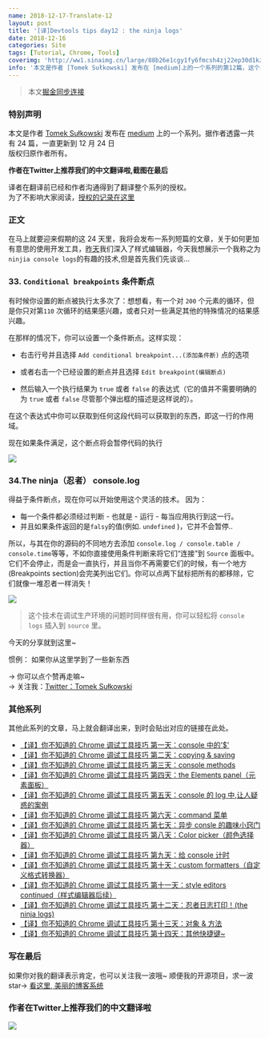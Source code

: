 ```yaml
---
name: 2018-12-17-Translate-12
layout: post
title: '[译]Devtools tips day12 : the ninja logs'
date: 2018-12-16
categories: Site
tags: [Tutorial, Chrome, Tools]
coverimg: 'http://ww1.sinaimg.cn/large/88b26e1cgy1fy6fmcsh4zj22ep30d1kz.jpg'
info: '本文是作者 [Tomek Sułkowski] 发布在 [medium]上的一个系列的第12篇，这个系列一共有24篇'
---
```


> 本文[掘金同步连接](https://juejin.im/post/5c137ac3f265da617974b675)

### 特别声明

本文是作者 [Tomek Sułkowski](https://twitter.com/sulco) 发布在 [medium](https://medium.com/@tomsu) 上的一个系列。据作者透露一共有 24 篇，一直更新到 12 月 24 日<br>
版权归原作者所有。<br>

**作者在Twitter上推荐我们的中文翻译啦,截图在最后**<br>

译者在翻译前已经和作者沟通得到了翻译整个系列的授权。<br>
为了不影响大家阅读，[授权的记录在这里](https://juejin.im/post/5c09a80151882521c81168a2)<br>

### 正文

在马上就要迎来假期的这 24 天里，我将会发布一系列短篇的文章，关于如何更加有意思的使用开发工具，[昨天](https://juejin.im/post/5c1365a9e51d452f8e6034cb)我们深入了样式编辑器，今天我想展示一个我称之为`ninjia console logs`的有趣的技术,但是首先我们先谈谈...

### 33. `Conditional breakpoints` 条件断点

有时候你设置的断点被执行太多次了：想想看，有一个对 `200` 个元素的循环，但是你只对第`110` 次循环的结果感兴趣，或者只对一些满足其他的特殊情况的结果感兴趣。

在那样的情况下，你可以设置一个条件断点。这样实现：

- 右击行号并且选择 `Add conditional breakpoint...(添加条件断)` 点的选项
- 或者右击一个已经设置的断点并且选择 `Edit breakpoint(编辑断点)`

- 然后输入一个执行结果为 `true` 或者 `false` 的表达式（它的值并不需要明确的为 `true` 或者 `false` 尽管那个弹出框的描述是这样说的）。

在这个表达式中你可以获取到任何这段代码可以获取到的东西，即这一行的作用域。

现在如果条件满足，这个断点将会暂停代码的执行

![](https://user-gold-cdn.xitu.io/2018/12/17/167b94b8f36112b7?w=954&h=404&f=gif&s=3141621)

### 34.The ninja（忍者） console.log

得益于条件断点，现在你可以开始使用这个灵活的技术。
因为：

- 每一个条件都必须经过判断 - 也就是 - 运行 - 每当应用执行到这一行。
- 并且如果条件返回的是`falsy`的值(例如. `undefined` )，它并不会暂停..

所以，与其在你的源码的不同地方去添加 `console.log / console.table / console.time`等等，不如你直接使用条件判断来将它们“连接”到 `Source` 面板中。它们不会停止，而是会一直执行，并且当你不再需要它们的时候，有一个地方(Breakpoints section)会完美列出它们。你可以点两下鼠标把所有的都移除，它们就像一堆忍者一样消失！

![](https://user-gold-cdn.xitu.io/2018/12/17/167b955a1f0311fc?w=958&h=712&f=gif&s=5640697)


> 这个技术在调试生产环境的问题时同样很有用，你可以轻松将 `console logs` 插入到 `source` 里。


今天的分享就到这里~

惯例： 如果你从这里学到了一些新东西

→ 你可以点个赞再走嘛~<br>
→ 关注我：[Twitter：Tomek Sułkowski](https://twitter.com/sulco)

### 其他系列

其他此系列的文章，马上就会翻译出来，到时会贴出对应的链接在此处。

- [【译】你不知道的 Chrome 调试工具技巧 第一天：console 中的'\$'](https://juejin.im/post/5c09a80151882521c81168a2)
- [【译】你不知道的 Chrome 调试工具技巧 第二天：copying & saving](https://juejin.im/post/5c0a0d5ff265da61117a1c75)
- [【译】你不知道的 Chrome 调试工具技巧 第三天：console methods](https://juejin.im/post/5c0a8ce6f265da6141716329)
- [【译】你不知道的 Chrome 调试工具技巧 第四天：the Elements panel（元素面板）](https://juejin.im/post/5c0d2d85f265da612061a62f)
- [【译】你不知道的 Chrome 调试工具技巧 第五天：console 的 log 中,让人疑惑的案例](https://juejin.im/post/5c0edc31f265da611c26d08a)
- [【译】你不知道的 Chrome 调试工具技巧 第六天：command 菜单](https://juejin.im/post/5c0ee12551882545e24ef291)
- [【译】你不知道的 Chrome 调试工具技巧 第七天：异步 consle 的趣味小窍门](https://juejin.im/post/5c0fdfc46fb9a049b13e0d82)
- [【译】你不知道的 Chrome 调试工具技巧 第八天：Color picker（颜色选择器）](https://juejin.im/post/5c10d9d1f265da6118019028)
- [【译】你不知道的 Chrome 调试工具技巧 第九天：给 console 计时](https://juejin.im/post/5c11809ef265da61141c76f1)
- [【译】你不知道的 Chrome 调试工具技巧 第十天：custom formatters（自定义格式转换器）](https://juejin.im/post/5c1365a9e51d452f8e6034cb)
- [【译】你不知道的 Chrome 调试工具技巧 第十一天：style editors continued（样式编辑器后续）](https://juejin.im/post/5c137ac3f265da617974b675)
- [【译】你不知道的 Chrome 调试工具技巧 第十二天：忍者日志打印！(the ninja logs)](https://juejin.im/post/5c16d943518825566d2365f3)
- [【译】你不知道的 Chrome 调试工具技巧 第十三天：对象 & 方法](https://juejin.im/post/5c18b2d66fb9a049d235fc82)
- [【译】你不知道的 Chrome 调试工具技巧 第十四天：其他快捷键~](https://juejin.im/post/5c18b375f265da614e2c02e1)
### 写在最后

如果你对我的翻译表示肯定，也可以关注我一波哦~
顺便我的开源项目，求一波 star→ [看这里, 美丽的博客系统](https://github.com/DendiSe7enGitHub/vue-blog-generater)

### 作者在Twitter上推荐我们的中文翻译啦

![](https://user-gold-cdn.xitu.io/2018/12/13/167a5ae8a72ac531?imageView2/2/w/800/q/100)
